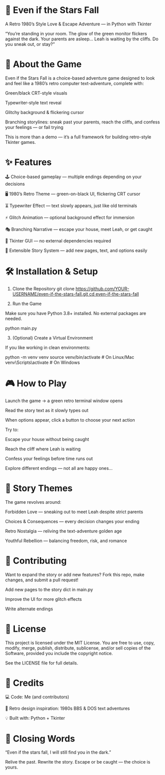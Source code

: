 # 🌌 Even if the Stars Fall

A Retro 1980’s Style Love & Escape Adventure — in Python with Tkinter
 
“You’re standing in your room. The glow of the green monitor flickers against the dark. Your parents are asleep… Leah is waiting by the cliffs. Do you sneak out, or stay?”

# 📖 About the Game

Even if the Stars Fall is a choice-based adventure game designed to look and feel like a 1980’s retro computer text-adventure, complete with:

Green/black CRT-style visuals
 
Typewriter-style text reveal

Glitchy background & flickering cursor
 
Branching storylines: sneak past your parents, reach the cliffs, and confess your feelings — or fail trying

This is more than a demo — it’s a full framework for building retro-style Tkinter games.

# ✨ Features
  
🕹️ Choice-based gameplay — multiple endings depending on your decisions

🖥️ 1980’s Retro Theme — green-on-black UI, flickering CRT cursor

⏳ Typewriter Effect — text slowly appears, just like old terminals

⚡ Glitch Animation — optional background effect for immersion

🎭 Branching Narrative — escape your house, meet Leah, or get caught

🔧 Tkinter GUI — no external dependencies required

📂 Extensible Story System — add new pages, text, and options easily

# 🛠️ Installation & Setup
1. Clone the Repository
git clone [https://github.com/YOUR-USERNAME/even-if-the-stars-fall.git
cd even-if-the-stars-fall](https://github.com/Ep0xy-1/Text_To_Story_Python/edit/main/README.md)

2. Run the Game

Make sure you have Python 3.8+ installed. No external packages are needed.

python main.py

3. (Optional) Create a Virtual Environment

If you like working in clean environments:

python -m venv venv
source venv/bin/activate  # On Linux/Mac
venv\Scripts\activate     # On Windows

# 🎮 How to Play

Launch the game → a green retro terminal window opens

Read the story text as it slowly types out

When options appear, click a button to choose your next action

Try to:

Escape your house without being caught

Reach the cliff where Leah is waiting

Confess your feelings before time runs out

Explore different endings — not all are happy ones…

# 📝 Story Themes

The game revolves around:

Forbidden Love — sneaking out to meet Leah despite strict parents

Choices & Consequences — every decision changes your ending

Retro Nostalgia — reliving the text-adventure golden age

Youthful Rebellion — balancing freedom, risk, and romance

# 🤝 Contributing

Want to expand the story or add new features? Fork this repo, make changes, and submit a pull request!

Add new pages to the story dict in main.py

Improve the UI for more glitch effects

Write alternate endings

# 📜 License

This project is licensed under the MIT License.
You are free to use, copy, modify, merge, publish, distribute, sublicense, and/or sell copies of the Software, provided you include the copyright notice.

See the LICENSE
 file for full details.

# 💾 Credits

💻 Code: Me (and contributors)

🎨 Retro design inspiration: 1980s BBS & DOS text adventures

💡 Built with: Python + Tkinter

# 🌠 Closing Words

“Even if the stars fall, I will still find you in the dark.”

Relive the past. Rewrite the story. Escape or be caught — the choice is yours.

